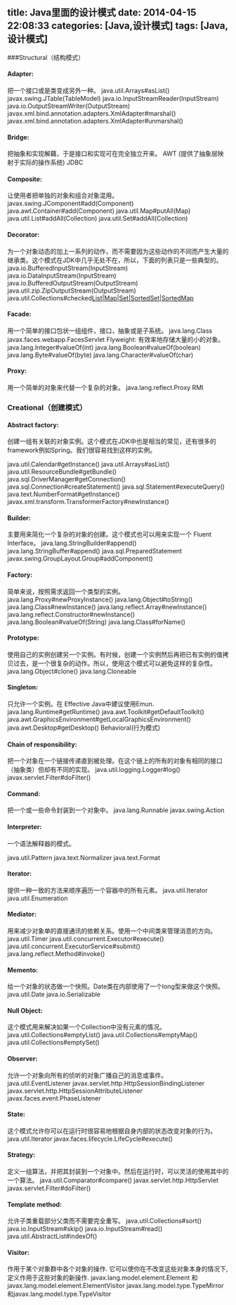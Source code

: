 title: Java里面的设计模式
date: 2014-04-15 22:08:33
categories: [Java,设计模式]
tags: [Java,设计模式]
---
###Structural（结构模式）
#### Adapter:
把一个接口或是类变成另外一种。
java.util.Arrays#asList()
javax.swing.JTable(TableModel)
java.io.InputStreamReader(InputStream)
java.io.OutputStreamWriter(OutputStream)
javax.xml.bind.annotation.adapters.XmlAdapter#marshal()
javax.xml.bind.annotation.adapters.XmlAdapter#unmarshal()

#### Bridge:
把抽象和实现解藕，于是接口和实现可在完全独立开来。
AWT (提供了抽象层映射于实际的操作系统)
JDBC

#### Composite:
让使用者把单独的对象和组合对象混用。
javax.swing.JComponent#add(Component)
java.awt.Container#add(Component)
java.util.Map#putAll(Map)
java.util.List#addAll(Collection)
java.util.Set#addAll(Collection)

#### Decorator:
为一个对象动态的加上一系列的动作，而不需要因为这些动作的不同而产生大量的继承类。这个模式在JDK中几乎无处不在，所以，下面的列表只是一些典型的。
java.io.BufferedInputStream(InputStream)
java.io.DataInputStream(InputStream)
java.io.BufferedOutputStream(OutputStream)
java.util.zip.ZipOutputStream(OutputStream)
java.util.Collections#checked[List|Map|Set|SortedSet|SortedMap]()

#### Facade:
用一个简单的接口包状一组组件，接口，抽象或是子系统。
java.lang.Class
javax.faces.webapp.FacesServlet
Flyweight:
有效率地存储大量的小的对象。
java.lang.Integer#valueOf(int)
java.lang.Boolean#valueOf(boolean)
java.lang.Byte#valueOf(byte)
java.lang.Character#valueOf(char)

#### Proxy:
用一个简单的对象来代替一个复杂的对象。
java.lang.reflect.Proxy
RMI

### Creational（创建模式）
#### Abstract factory:
创建一组有关联的对象实例。这个模式在JDK中也是相当的常见，还有很多的framework例如Spring。我们很容易找到这样的实例。

java.util.Calendar#getInstance()
java.util.Arrays#asList()
java.util.ResourceBundle#getBundle()
java.sql.DriverManager#getConnection()
java.sql.Connection#createStatement()
java.sql.Statement#executeQuery()
java.text.NumberFormat#getInstance()
javax.xml.transform.TransformerFactory#newInstance()

#### Builder:
主要用来简化一个复杂的对象的创建。这个模式也可以用来实现一个 Fluent Interface。
java.lang.StringBuilder#append()
java.lang.StringBuffer#append()
java.sql.PreparedStatement
javax.swing.GroupLayout.Group#addComponent()

#### Factory:
简单来说，按照需求返回一个类型的实例。
java.lang.Proxy#newProxyInstance()
java.lang.Object#toString()
java.lang.Class#newInstance()
java.lang.reflect.Array#newInstance()
java.lang.reflect.Constructor#newInstance()
java.lang.Boolean#valueOf(String)
java.lang.Class#forName()

#### Prototype:
使用自己的实例创建另一个实例。有时候，创建一个实例然后再把已有实例的值拷贝过去，是一个很复杂的动作。所以，使用这个模式可以避免这样的复杂性。
java.lang.Object#clone()
java.lang.Cloneable

#### Singleton:
只允许一个实例。在 Effective Java中建议使用Emun.
java.lang.Runtime#getRuntime()
java.awt.Toolkit#getDefaultToolkit()
java.awt.GraphicsEnvironment#getLocalGraphicsEnvironment()
java.awt.Desktop#getDesktop()
Behavioral(行为模式)

#### Chain of responsibility:
把一个对象在一个链接传递直到被处理。在这个链上的所有的对象有相同的接口（抽象类）但却有不同的实现。
java.util.logging.Logger#log()
javax.servlet.Filter#doFilter()

#### Command:
把一个或一些命令封装到一个对象中。
java.lang.Runnable
javax.swing.Action

#### Interpreter:
一个语法解释器的模式。


java.util.Pattern
java.text.Normalizer
java.text.Format

#### Iterator:
提供一种一致的方法来顺序遍历一个容器中的所有元素。
java.util.Iterator
java.util.Enumeration

#### Mediator:
用来减少对象单的直接通讯的依赖关系。使用一个中间类来管理消息的方向。
java.util.Timer
java.util.concurrent.Executor#execute()
java.util.concurrent.ExecutorService#submit()
java.lang.reflect.Method#invoke()

#### Memento:
给一个对象的状态做一个快照。Date类在内部使用了一个long型来做这个快照。
java.util.Date
java.io.Serializable

#### Null Object:
这个模式用来解决如果一个Collection中没有元素的情况。
java.util.Collections#emptyList()
java.util.Collections#emptyMap()
java.util.Collections#emptySet()

#### Observer:
允许一个对象向所有的侦听的对象广播自己的消息或事件。
java.util.EventListener
javax.servlet.http.HttpSessionBindingListener
javax.servlet.http.HttpSessionAttributeListener
javax.faces.event.PhaseListener

#### State:
这个模式允许你可以在运行时很容易地根据自身内部的状态改变对象的行为。
java.util.Iterator
javax.faces.lifecycle.LifeCycle#execute()

#### Strategy:
定义一组算法，并把其封装到一个对象中。然后在运行时，可以灵活的使用其中的一个算法。
java.util.Comparator#compare()
javax.servlet.http.HttpServlet
javax.servlet.Filter#doFilter()

#### Template method:
允许子类重载部分父类而不需要完全重写。
java.util.Collections#sort()
java.io.InputStream#skip()
java.io.InputStream#read()
java.util.AbstractList#indexOf()

#### Visitor:
作用于某个对象群中各个对象的操作. 它可以使你在不改变这些对象本身的情况下,定义作用于这些对象的新操作.
javax.lang.model.element.Element 和javax.lang.model.element.ElementVisitor
javax.lang.model.type.TypeMirror 和javax.lang.model.type.TypeVisitor

